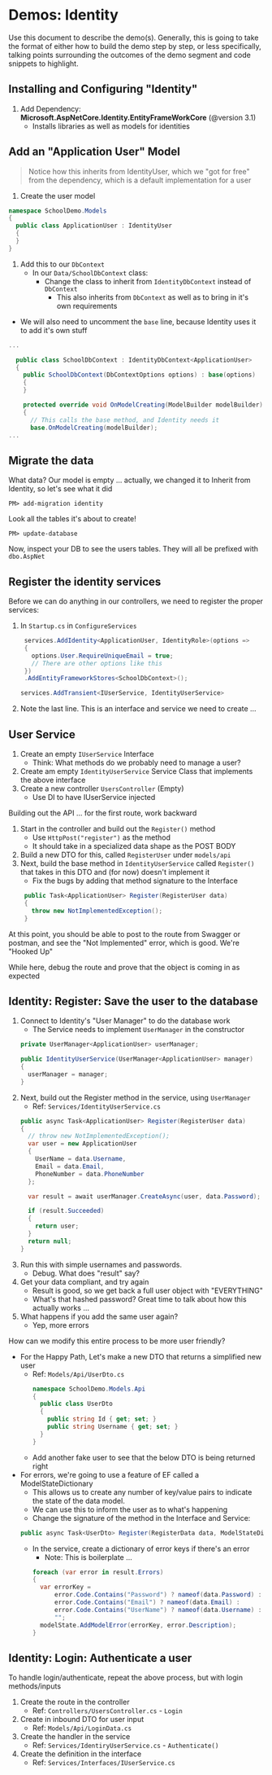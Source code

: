 # Demos: Identity

Use this document to describe the demo(s). Generally, this is going to take the format of either how to build the demo step by step, or less specifically, talking points surrounding the outcomes of the demo segment and code snippets to highlight.

## Installing and Configuring "Identity"

1. Add Dependency: **Microsoft.AspNetCore.Identity.EntityFrameWorkCore** (@version 3.1)
   - Installs libraries as well as models for identities

## Add an "Application User" Model

> Notice how this inherits from IdentityUser, which we "got for free" from the dependency, which is a default implementation for a user

1. Create the user model
```csharp
namespace SchoolDemo.Models
{
  public class ApplicationUser : IdentityUser
  {
  }
}
```
1. Add this to our `DbContext`
   - In our `Data/SchoolDbContext` class:
     - Change the class to inherit from `IdentityDbContext` instead of `DbContext`
       - This also inherits from `DbContext` as well as to bring in it's own requirements
  - We will also need to uncomment the `base` line, because Identity uses it to add it's own stuff
```csharp
...

  public class SchoolDbContext : IdentityDbContext<ApplicationUser>
  {
    public SchoolDbContext(DbContextOptions options) : base(options)
    {
    }

    protected override void OnModelCreating(ModelBuilder modelBuilder)
    {
      // This calls the base method, and Identity needs it
      base.OnModelCreating(modelBuilder);
...
```

## Migrate the data

What data? Our model is empty ... actually, we changed it to Inherit from Identity, so let's see what it did

`PM> add-migration identity`

Look all the tables it's about to create!

`PM> update-database`

Now, inspect your DB to see the users tables. They will all be prefixed with `dbo.AspNet`


## Register the identity services

Before we can do anything in our controllers, we need to register the proper services:

1. In `Startup.cs` in `ConfigureServices`
   ```csharp
    services.AddIdentity<ApplicationUser, IdentityRole>(options =>
    {
      options.User.RequireUniqueEmail = true;
      // There are other options like this
    })
    .AddEntityFrameworkStores<SchoolDbContext>();

   services.AddTransient<IUserService, IdentityUserService>
   ```
1. Note the last line. This is an interface and service we need to create ...

## User Service

1. Create an empty `IUserService` Interface
   - Think: What methods do we probably need to manage a user?
1. Create am empty `IdentityUserService` Service Class that implements the above interface
1. Create a new controller `UsersController` (Empty)
   - Use DI to have IUserService injected

Building out the API ... for the first route, work backward
1. Start in the controller and build out the `Register()` method
   - Use `HttpPost("register")` as the method
   - It should take in a specialized data shape as the POST BODY
1. Build a new DTO for this, called `RegisterUser` under `models/api`
1. Next, build the base method in `IdentityUserService` called `Register()` that takes in this DTO and (for now) doesn't implement it
   - Fix the bugs by adding that method signature to the Interface
   ```csharp
    public Task<ApplicationUser> Register(RegisterUser data)
    {
      throw new NotImplementedException();
    }
   ```

At this point, you should be able to post to the route from Swagger or postman, and see the "Not Implemented" error, which is good. We're "Hooked Up"

While here, debug the route and prove that the object is coming in as expected


## Identity: Register: Save the user to the database

1. Connect to Identity's "User Manager" to do the database work
   - The Service needs to implement `UserManager` in the constructor
   ```csharp
   private UserManager<ApplicationUser> userManager;

   public IdentityUserService(UserManager<ApplicationUser> manager)
   {
     userManager = manager;
   }
   ```
1. Next, build out the Register method in the service, using `UserManager`
   - Ref: `Services/IdentityUserService.cs`
   ```csharp
   public async Task<ApplicationUser> Register(RegisterUser data)
   {
     // throw new NotImplementedException();
     var user = new ApplicationUser
     {
       UserName = data.Username,
       Email = data.Email,
       PhoneNumber = data.PhoneNumber
     };

     var result = await userManager.CreateAsync(user, data.Password);

     if (result.Succeeded)
     {
       return user;
     }
     return null;
   }
   ```
1. Run this with simple usernames and passwords.
   - Debug. What does "result" say?
1. Get your data compliant, and try again
   - Result is good, so we get back a full user object with "EVERYTHING"
   - What's that hashed password? Great time to talk about how this actually works ...
1. What happens if you add the same user again?
   - Yep, more errors

How can we modify this entire process to be more user friendly?

  - For the Happy Path, Let's make a new DTO that returns a simplified new user
    - Ref: `Models/Api/UserDto.cs`
      ```csharp
      namespace SchoolDemo.Models.Api
      {
        public class UserDto
        {
          public string Id { get; set; }
          public string Username { get; set; }
        }
      }
      ```
    - Add another fake user to see that the below DTO is being returned right
  - For errors, we're going to use a feature of EF called a ModelStateDictionary
    - This allows us to create any number of key/value pairs to indicate the state of the data model.
    - We can use this to inform the user as to what's happening
    - Change the signature of the method in the Interface and Service:
    ```csharp
    public async Task<UserDto> Register(RegisterData data, ModelStateDictionary modelState)
    ```
    - In the service, create a dictionary of error keys if there's an error
      - Note: This is boilerplate ...
      ```csharp
      foreach (var error in result.Errors)
      {
        var errorKey =
            error.Code.Contains("Password") ? nameof(data.Password) :
            error.Code.Contains("Email") ? nameof(data.Email) :
            error.Code.Contains("UserName") ? nameof(data.Username) :
            "";
        modelState.AddModelError(errorKey, error.Description);
      }
      ```
## Identity: Login: Authenticate a user

To handle login/authenticate, repeat the above process, but with login methods/inputs

1. Create the route in the controller
   - Ref: `Controllers/UsersController.cs` - `Login`
1. Create in inbound DTO for user input
   - Ref: `Models/Api/LoginData.cs`
1. Create the handler in the service
   - Ref: `Services/IdentiryUserService.cs` - `Authenticate()`
1. Create the definition in the interface
   - Ref: `Services/Interfaces/IUserService.cs`
